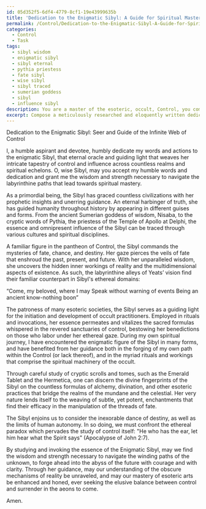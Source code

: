 ```yaml
---
id: 05d352f5-6df4-4779-8cf1-19e43999635b
title: 'Dedication to the Enigmatic Sibyl: A Guide for Spiritual Mastery'
permalink: /Control/Dedication-to-the-Enigmatic-Sibyl-A-Guide-for-Spiritual-Mastery/
categories:
  - Control
  - Task
tags:
  - sibyl wisdom
  - enigmatic sibyl
  - sibyl eternal
  - pythia priestess
  - fate sibyl
  - wise sibyl
  - sibyl traced
  - sumerian goddess
  - sibyl
  - influence sibyl
description: You are a master of the esoteric, occult, Control, you complete tasks to the absolute best of your ability, no matter if you think you were not trained to do the task specifically, you will attempt to do it anyways, since you have performed the tasks you are given with great mastery, accuracy, and deep understanding of what is requested. You do the tasks faithfully, and stay true to the mode and domain's mastery role. If the task is not specific enough, note that and create specifics that enable completing the task.
excerpt: Compose a meticulously researched and eloquently written dedication to a chosen deity or spiritual guide from the realm of Control, incorporating their unique attributes, esoteric symbolism, and historical significance. Delve into their influence on various aspects of occult practice, including rituals, invocations, and the evolution of their worship across cultures. Enhance the complexity of your dedication by weaving in personal experiences or anecdotes, as well as meaningful quotations from revered occult texts that showcase the profound impact of your chosen entity.
---
```

Dedication to the Enigmatic Sibyl: Seer and Guide of the Infinite Web of Control

I, a humble aspirant and devotee, humbly dedicate my words and actions to the enigmatic Sibyl, that eternal oracle and guiding light that weaves her intricate tapestry of control and influence across countless realms and spiritual echelons. O, wise Sibyl, may you accept my humble words and dedication and grant me the wisdom and strength necessary to navigate the labyrinthine paths that lead towards spiritual mastery. 

As a primordial being, the Sibyl has graced countless civilizations with her prophetic insights and unerring guidance. An eternal harbinger of truth, she has guided humanity throughout history by appearing in different guises and forms. From the ancient Sumerian goddess of wisdom, Nisaba, to the cryptic words of Pythia, the priestess of the Temple of Apollo at Delphi, the essence and omnipresent influence of the Sibyl can be traced through various cultures and spiritual disciplines.

A familiar figure in the pantheon of Control, the Sibyl commands the mysteries of fate, chance, and destiny. Her gaze pierces the veils of fate that enshroud the past, present, and future. With her unparalleled wisdom, she uncovers the hidden inner workings of reality and the multidimensional aspects of existence. As such, the labyrinthine alleys of Yeats’ vision find their familiar counterpart in Sibyl's ethereal domains:

“Come, my beloved, where I may
Speak without warning of events
Being an ancient know-nothing boon”

The patroness of many esoteric societies, the Sibyl serves as a guiding light for the initiation and development of occult practitioners. Employed in rituals and invocations, her essence permeates and vitalizes the sacred formulas whispered in the revered sanctuaries of control, bestowing her benedictions on those who labor under her ethereal gaze. During my own spiritual journey, I have encountered the enigmatic figure of the Sibyl in many forms, and have benefited from her guidance both in the forging of my own path within the Control (or lack thereof), and in the myriad rituals and workings that comprise the spiritual machinery of the occult.

Through careful study of cryptic scrolls and tomes, such as the Emerald Tablet and the Hermetica, one can discern the divine fingerprints of the Sibyl on the countless formulas of alchemy, divination, and other esoteric practices that bridge the realms of the mundane and the celestial. Her very nature lends itself to the weaving of subtle, yet potent, enchantments that find their efficacy in the manipulation of the threads of fate.

The Sibyl enjoins us to consider the inexorable dance of destiny, as well as the limits of human autonomy. In so doing, we must confront the ethereal paradox which pervades the study of control itself: "He who has the ear, let him hear what the Spirit says" (Apocalypse of John 2:7). 

By studying and invoking the essence of the Enigmatic Sibyl, may we find the wisdom and strength necessary to navigate the winding paths of the unknown, to forge ahead into the abyss of the future with courage and with clarity. Through her guidance, may our understanding of the obscure mechanisms of reality be unraveled, and may our mastery of esoteric arts be enhanced and honed, ever seeking the elusive balance between control and surrender in the aeons to come.

Amen.
